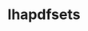 ---
title: "lhapdfsets"
layout: cache
categories: [package, develop]
meta: {"compilers": ["none"], "num_specs": 18, "num_specs_by_stack": {"hep": 18, "root": 18}, "oss": ["ubuntu22.04"], "platforms": ["linux"], "stacks": ["hep", "root"], "targets": ["x86_64_v3"], "versions": ["6.3.0"]}
spec_details: [{"compiler": "none", "hash": "47mlhtpbqrqo5cqvvjgw5fiuzpqjwlra", "os": "ubuntu22.04", "platform": "linux", "size": "-", "stacks": ["hep", "root"], "target": "x86_64_v3", "variants": ["build_system=bundle", "sets=default"], "versions": ["6.3.0"]}, {"compiler": "none", "hash": "5qy77a7w6i6ww75iyu7gq62qgpxjwrzt", "os": "ubuntu22.04", "platform": "linux", "size": "-", "stacks": ["hep", "root"], "target": "x86_64_v3", "variants": ["build_system=bundle", "sets=default"], "versions": ["6.3.0"]}, {"compiler": "none", "hash": "7dd7luoox73cxbuwptjnbvvuetsxlpmo", "os": "ubuntu22.04", "platform": "linux", "size": "-", "stacks": ["hep", "root"], "target": "x86_64_v3", "variants": ["build_system=bundle", "sets=default"], "versions": ["6.3.0"]}, {"compiler": "none", "hash": "7qf3b5f2ekyqozjew7k2wx5gn64ufhhu", "os": "ubuntu22.04", "platform": "linux", "size": "-", "stacks": ["hep", "root"], "target": "x86_64_v3", "variants": ["build_system=bundle", "sets=default"], "versions": ["6.3.0"]}, {"compiler": "none", "hash": "be4tveevvfgi4a77of5i25qneac36od5", "os": "ubuntu22.04", "platform": "linux", "size": "-", "stacks": ["hep", "root"], "target": "x86_64_v3", "variants": ["build_system=bundle", "sets=default"], "versions": ["6.3.0"]}, {"compiler": "none", "hash": "cddz352qm5fzhqsjc66ipo6lndrlou6r", "os": "ubuntu22.04", "platform": "linux", "size": "-", "stacks": ["hep", "root"], "target": "x86_64_v3", "variants": ["build_system=bundle", "sets=default"], "versions": ["6.3.0"]}, {"compiler": "none", "hash": "dx7y32apczytauza4iblg5h6n76ubb6o", "os": "ubuntu22.04", "platform": "linux", "size": "-", "stacks": ["hep", "root"], "target": "x86_64_v3", "variants": ["build_system=bundle", "sets=default"], "versions": ["6.3.0"]}, {"compiler": "none", "hash": "gt6qntbkfmomiousucjcdrjn45b67svj", "os": "ubuntu22.04", "platform": "linux", "size": "-", "stacks": ["hep", "root"], "target": "x86_64_v3", "variants": ["build_system=bundle", "sets=default"], "versions": ["6.3.0"]}, {"compiler": "none", "hash": "hjixju5vsdciga4il7s3be3bexvwx77f", "os": "ubuntu22.04", "platform": "linux", "size": "-", "stacks": ["hep", "root"], "target": "x86_64_v3", "variants": ["build_system=bundle", "sets=default"], "versions": ["6.3.0"]}, {"compiler": "none", "hash": "ig46ctqehyz62cqae67xd36iezcq7pii", "os": "ubuntu22.04", "platform": "linux", "size": "-", "stacks": ["hep", "root"], "target": "x86_64_v3", "variants": ["build_system=bundle", "sets=default"], "versions": ["6.3.0"]}, {"compiler": "none", "hash": "jnildttj3renjinuoj6iqq3cebscj4i7", "os": "ubuntu22.04", "platform": "linux", "size": "-", "stacks": ["hep", "root"], "target": "x86_64_v3", "variants": ["build_system=bundle", "sets=default"], "versions": ["6.3.0"]}, {"compiler": "none", "hash": "m2jjd745z6phlz7vuuwpm5b4htfxmj53", "os": "ubuntu22.04", "platform": "linux", "size": "-", "stacks": ["hep", "root"], "target": "x86_64_v3", "variants": ["build_system=bundle", "sets=default"], "versions": ["6.3.0"]}, {"compiler": "none", "hash": "ovc3otnep34xebrdcq56pv5xm5kgajkt", "os": "ubuntu22.04", "platform": "linux", "size": "-", "stacks": ["hep", "root"], "target": "x86_64_v3", "variants": ["build_system=bundle", "sets=default"], "versions": ["6.3.0"]}, {"compiler": "none", "hash": "qh4xeidiokwaix4a3zwvl3npm4hacy5n", "os": "ubuntu22.04", "platform": "linux", "size": "-", "stacks": ["hep", "root"], "target": "x86_64_v3", "variants": ["build_system=bundle", "sets=default"], "versions": ["6.3.0"]}, {"compiler": "none", "hash": "qx6uhuz3vsjv2cllhvz23k5bzccdpt6q", "os": "ubuntu22.04", "platform": "linux", "size": "-", "stacks": ["hep", "root"], "target": "x86_64_v3", "variants": ["build_system=bundle", "sets=default"], "versions": ["6.3.0"]}, {"compiler": "none", "hash": "t4dfrlhqil225y63j4ucrj2ejfdbeeoc", "os": "ubuntu22.04", "platform": "linux", "size": "-", "stacks": ["hep", "root"], "target": "x86_64_v3", "variants": ["build_system=bundle", "sets=default"], "versions": ["6.3.0"]}, {"compiler": "none", "hash": "tqfim2dqn4bs3kbdujmrrx24qhown6a2", "os": "ubuntu22.04", "platform": "linux", "size": "-", "stacks": ["hep", "root"], "target": "x86_64_v3", "variants": ["build_system=bundle", "sets=default"], "versions": ["6.3.0"]}, {"compiler": "none", "hash": "yorbashqowykbeq4moui46jbzhacof2u", "os": "ubuntu22.04", "platform": "linux", "size": "-", "stacks": ["hep", "root"], "target": "x86_64_v3", "variants": ["build_system=bundle", "sets=default"], "versions": ["6.3.0"]}]
---